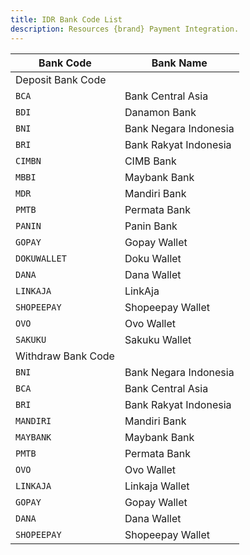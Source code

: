 ```yaml
---
title: IDR Bank Code List
description: Resources {brand} Payment Integration. 
---
```


| Bank Code          | Bank Name             |
| ------------------ | --------------------- |
| Deposit Bank Code  |
| `BCA`              | Bank Central Asia     |
| `BDI`              | Danamon Bank          |
| `BNI`              | Bank Negara Indonesia |
| `BRI`              | Bank Rakyat Indonesia |
| `CIMBN`            | CIMB Bank             |
| `MBBI`             | Maybank Bank          |
| `MDR`              | Mandiri Bank          |
| `PMTB`             | Permata Bank          |
| `PANIN`            | Panin Bank            |
| `GOPAY`            | Gopay Wallet          |
| `DOKUWALLET`       | Doku Wallet           |
| `DANA`             | Dana Wallet           |
| `LINKAJA`          | LinkAja               |
| `SHOPEEPAY`        | Shopeepay Wallet      |
| `OVO`              | Ovo Wallet            |
| `SAKUKU`           | Sakuku Wallet         |
| Withdraw Bank Code |
| `BNI`              | Bank Negara Indonesia |
| `BCA`              | Bank Central Asia     |
| `BRI`              | Bank Rakyat Indonesia |
| `MANDIRI`          | Mandiri Bank          |
| `MAYBANK`          | Maybank Bank          |
| `PMTB`             | Permata Bank          |
| `OVO`              | Ovo Wallet            |
| `LINKAJA`          | Linkaja Wallet        |
| `GOPAY`            | Gopay Wallet          |
| `DANA`             | Dana Wallet           |
| `SHOPEEPAY`        | Shopeepay Wallet      |
